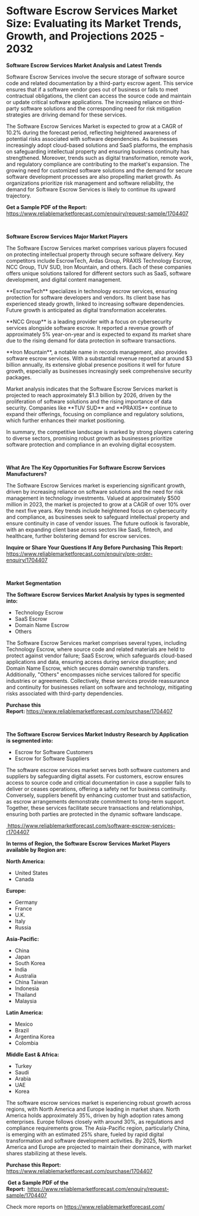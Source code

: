 <p><h1>Software Escrow Services Market Size: Evaluating its Market Trends, Growth, and Projections 2025 - 2032</h1></p><p><strong>Software Escrow Services Market Analysis and Latest Trends</strong></p>
<p><p>Software Escrow Services involve the secure storage of software source code and related documentation by a third-party escrow agent. This service ensures that if a software vendor goes out of business or fails to meet contractual obligations, the client can access the source code and maintain or update critical software applications. The increasing reliance on third-party software solutions and the corresponding need for risk mitigation strategies are driving demand for these services.</p><p>The Software Escrow Services Market is expected to grow at a CAGR of 10.2% during the forecast period, reflecting heightened awareness of potential risks associated with software dependencies. As businesses increasingly adopt cloud-based solutions and SaaS platforms, the emphasis on safeguarding intellectual property and ensuring business continuity has strengthened. Moreover, trends such as digital transformation, remote work, and regulatory compliance are contributing to the market's expansion. The growing need for customized software solutions and the demand for secure software development processes are also propelling market growth. As organizations prioritize risk management and software reliability, the demand for Software Escrow Services is likely to continue its upward trajectory.</p></p>
<p><strong>Get a Sample PDF of the Report:&nbsp;</strong> <a href="https://www.reliablemarketforecast.com/enquiry/request-sample/1704407?utm_campaign=3324&utm_medium=2&utm_source=Github&utm_content=ia&utm_term=27032025&utm_id=software-escrow-services">https://www.reliablemarketforecast.com/enquiry/request-sample/1704407</a></p>
<p>&nbsp;</p>
<p><strong>Software Escrow Services Major Market Players</strong></p>
<p><p>The Software Escrow Services market comprises various players focused on protecting intellectual property through secure software delivery. Key competitors include EscrowTech, Ardas Group, PRAXIS Technology Escrow, NCC Group, TUV SUD, Iron Mountain, and others. Each of these companies offers unique solutions tailored for different sectors such as SaaS, software development, and digital content management.</p><p>**EscrowTech** specializes in technology escrow services, ensuring protection for software developers and vendors. Its client base has experienced steady growth, linked to increasing software dependencies. Future growth is anticipated as digital transformation accelerates.</p><p>**NCC Group** is a leading provider with a focus on cybersecurity services alongside software escrow. It reported a revenue growth of approximately 5% year-on-year and is expected to expand its market share due to the rising demand for data protection in software transactions.</p><p>**Iron Mountain**, a notable name in records management, also provides software escrow services. With a substantial revenue reported at around $3 billion annually, its extensive global presence positions it well for future growth, especially as businesses increasingly seek comprehensive security packages.</p><p>Market analysis indicates that the Software Escrow Services market is projected to reach approximately $1.3 billion by 2026, driven by the proliferation of software solutions and the rising importance of data security. Companies like **TUV SUD** and **PRAXIS** continue to expand their offerings, focusing on compliance and regulatory solutions, which further enhances their market positioning.</p><p>In summary, the competitive landscape is marked by strong players catering to diverse sectors, promising robust growth as businesses prioritize software protection and compliance in an evolving digital ecosystem.</p></p>
<p>&nbsp;</p>
<p><strong>What Are The Key Opportunities For Software Escrow Services Manufacturers?</strong></p>
<p><p>The Software Escrow Services market is experiencing significant growth, driven by increasing reliance on software solutions and the need for risk management in technology investments. Valued at approximately $500 million in 2023, the market is projected to grow at a CAGR of over 10% over the next five years. Key trends include heightened focus on cybersecurity and compliance, as businesses seek to safeguard intellectual property and ensure continuity in case of vendor issues. The future outlook is favorable, with an expanding client base across sectors like SaaS, fintech, and healthcare, further bolstering demand for escrow services.</p></p>
<p><strong>Inquire or Share Your Questions If Any Before Purchasing This Report:</strong> <a href="https://www.reliablemarketforecast.com/enquiry/pre-order-enquiry/1704407?utm_campaign=3324&utm_medium=2&utm_source=Github&utm_content=ia&utm_term=27032025&utm_id=software-escrow-services">https://www.reliablemarketforecast.com/enquiry/pre-order-enquiry/1704407</a></p>
<p>&nbsp;</p>
<p><strong>Market Segmentation</strong></p>
<p><strong>The Software Escrow Services Market Analysis by types is segmented into:</strong></p>
<p><ul><li>Technology Escrow</li><li>SaaS Escrow</li><li>Domain Name Escrow</li><li>Others</li></ul></p>
<p><p>The Software Escrow Services market comprises several types, including Technology Escrow, where source code and related materials are held to protect against vendor failure; SaaS Escrow, which safeguards cloud-based applications and data, ensuring access during service disruption; and Domain Name Escrow, which secures domain ownership transfers. Additionally, "Others" encompasses niche services tailored for specific industries or agreements. Collectively, these services provide reassurance and continuity for businesses reliant on software and technology, mitigating risks associated with third-party dependencies.</p></p>
<p><strong>Purchase this Report:&nbsp;</strong><a href="https://www.reliablemarketforecast.com/purchase/1704407?utm_campaign=3324&utm_medium=2&utm_source=Github&utm_content=ia&utm_term=27032025&utm_id=software-escrow-services">https://www.reliablemarketforecast.com/purchase/1704407</a></p>
<p>&nbsp;</p>
<p><strong>The Software Escrow Services Market Industry Research by Application is segmented into:</strong></p>
<p><ul><li>Escrow for Software Customers</li><li>Escrow for Software Suppliers</li></ul></p>
<p><p>The software escrow services market serves both software customers and suppliers by safeguarding digital assets. For customers, escrow ensures access to source code and critical documentation in case a supplier fails to deliver or ceases operations, offering a safety net for business continuity. Conversely, suppliers benefit by enhancing customer trust and satisfaction, as escrow arrangements demonstrate commitment to long-term support. Together, these services facilitate secure transactions and relationships, ensuring both parties are protected in the dynamic software landscape.</p></p>
<p><a href="https://www.reliablemarketforecast.com/software-escrow-services-r1704407?utm_campaign=3324&utm_medium=2&utm_source=Github&utm_content=ia&utm_term=27032025&utm_id=software-escrow-services">&nbsp;https://www.reliablemarketforecast.com/software-escrow-services-r1704407</a></p>
<p><strong>In terms of Region, the Software Escrow Services Market Players available by Region are:</strong></p>
<p>
    <p> <strong> North America: </strong>
        <ul>
            <li>United States</li>
            <li>Canada</li>
        </ul>
        </p> 
    <p> <strong> Europe: </strong>
        <ul>
            <li>Germany</li>
            <li>France</li>
            <li>U.K.</li>
            <li>Italy</li>
            <li>Russia</li>
        </ul>
        </p> 
    <p> <strong> Asia-Pacific: </strong>
        <ul>
            <li>China</li>
            <li>Japan</li>
            <li>South Korea</li>
            <li>India</li>
            <li>Australia</li>
            <li>China Taiwan</li>
            <li>Indonesia</li>
            <li>Thailand</li>
            <li>Malaysia</li>
        </ul>
        </p> 
    <p> <strong> Latin America: </strong>
        <ul>
            <li>Mexico</li>
            <li>Brazil</li>
            <li>Argentina Korea</li>
            <li>Colombia</li>
        </ul>
        </p> 
    <p> <strong> Middle East & Africa: </strong>
        <ul>
            <li>Turkey</li>
            <li>Saudi</li>
            <li>Arabia</li>
            <li>UAE</li>
            <li>Korea</li>
        </ul>
    </p>
    </p>
<p><p>The software escrow services market is experiencing robust growth across regions, with North America and Europe leading in market share. North America holds approximately 35%, driven by high adoption rates among enterprises. Europe follows closely with around 30%, as regulations and compliance requirements grow. The Asia-Pacific region, particularly China, is emerging with an estimated 25% share, fueled by rapid digital transformation and software development activities. By 2025, North America and Europe are projected to maintain their dominance, with market shares stabilizing at these levels.</p></p>
<p><strong>Purchase this Report: </strong><a href="https://www.reliablemarketforecast.com/purchase/1704407?utm_campaign=3324&utm_medium=2&utm_source=Github&utm_content=ia&utm_term=27032025&utm_id=software-escrow-services">https://www.reliablemarketforecast.com/purchase/1704407</a></p>
<p>&nbsp;<strong>Get a Sample PDF of the Report:&nbsp;&nbsp;</strong><a href="https://www.reliablemarketforecast.com/enquiry/request-sample/1704407?utm_campaign=3324&utm_medium=2&utm_source=Github&utm_content=ia&utm_term=27032025&utm_id=software-escrow-services">https://www.reliablemarketforecast.com/enquiry/request-sample/1704407</a></p>
<p><strong></strong></p>
<p>Check more reports on <a href="https://www.reliablemarketforecast.com/?utm_campaign=3324&utm_medium=2&utm_source=Github&utm_content=ia&utm_term=27032025&utm_id=software-escrow-services">https://www.reliablemarketforecast.com/</a></p>